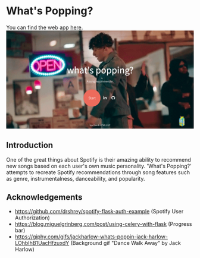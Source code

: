 # What's Popping?
You can find the web app [here](http://www.whatspopping.xyz/). 
![banner](data/whatspopping-new.jpg)
## Introduction
One of the great things about Spotify is their amazing ability to recommend new songs based on each user's own music personality. 'What's Popping?' attempts to recreate Spotify recommendations through song features such as genre, instrumentalness, danceability, and popularity.
## Acknowledgements
* https://github.com/drshrey/spotify-flask-auth-example (Spotify User Authorization) 
* https://blog.miguelgrinberg.com/post/using-celery-with-flask (Progress bar)
* https://giphy.com/gifs/jackharlow-whats-poppin-jack-harlow-LOhbIhB1UacHfzuxdY (Background gif "Dance Walk Away" by Jack Harlow) 
